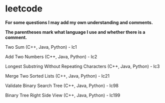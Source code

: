# leetcode

**For some questions I may add my own understanding and comments.**

**The parentheses mark what language I use and whether there is a comment.**

Two Sum (C++, Java, Python) - lc1

Add Two Numbers (C++, Java, Python) - lc2

Longest Substring Without Repeating Characters (C++, Java, Python) - lc3

Merge Two Sorted Lists (C++, Java, Python) - lc21

Validate Binary Search Tree (C++, Java, Python) - lc98

Binary Tree Right Side View (C++, Java, Python) - lc199